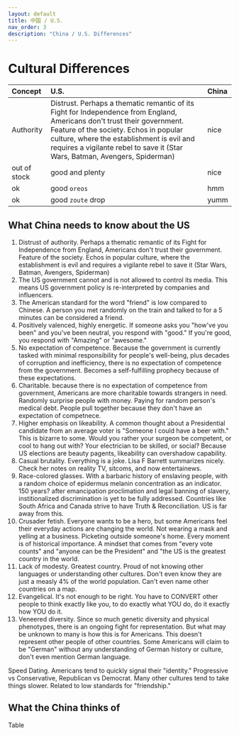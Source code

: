 ```yaml
---
layout: default
title: 中国 / U.S.
nav_order: 3
description: "China / U.S. Differences"
---
```


# Cultural Differences

| Concept        | U.S.          | China |
|:-------------|:------------------|:------|
| Authority           | Distrust. Perhaps a thematic remantic of its Fight for Independence from England, Americans don't trust their government. Feature of the society. Echos in popular culture, where the establishment is evil and requires a vigilante rebel to save it (Star Wars, Batman, Avengers, Spiderman) | nice  |
| out of stock | good and plenty   | nice  |
| ok           | good `oreos`      | hmm   |
| ok           | good `zoute` drop | yumm  |




## What China needs to know about the US

1. Distrust of authority. Perhaps a thematic remantic of its Fight for Independence from England, Americans don't trust their government. Feature of the society. Echos in popular culture, where the establishment is evil and requires a vigilante rebel to save it (Star Wars, Batman, Avengers, Spiderman)
2. The US government cannot and is not allowed to control its media. This means US government policy is re-interpreted by companies and influencers.
3. The American standard for the word "friend" is low compared to Chinese. A person you met randomly on the train and talked to for a 5 minutes can be considered a friend. 
4. Positively valenced, highly energetic. If someone asks you "how've you been" and you've been neutral, you respond with "good." If you're good, you respond with "Amazing" or "awesome." 
5. No expectation of competence. Because the government is currently tasked with minimal responsibility for people's well-being, plus decades of corruption and inefficiency, there is no expectation of competence from the government. Becomes a self-fulfilling prophecy because of these expectations.
6. Charitable. because there is no expectation of competence from government, Americans are more charitable towards strangers in need. Randomly surprise people with money. Paying for random person's medical debt. People pull together because they don't have an expectation of competnece. 
7. Higher emphasis on likeability. A common thought about a Presidential candidate from an average voter is "Someone I could have a beer with." This is bizarre to some. Would you rather your surgeon be competent, or cool to hang out with? Your electrician to be skilled, or social? Because US elections are beauty pagents, likeability can overshadow capability.
8. Casual brutality. Everything is a joke. Lisa F Barrett summarizes nicely. Check her notes on reality TV, sitcoms, and now entertainews. 
9. Race-colored glasses. With a barbaric history of enslaving people, with a random choice of epidermus melanin concentration as an indicator. 150 years? after emancipation proclimation and legal banning of slavery, institionalized discrimination is yet to be fully addressed. Countries like South Africa and Canada strive to have Truth & Reconciliation. US is far away from this.
10. Crusader fetish. Everyone wants to be a hero, but some Americans feel their everyday actions are changing the world. Not wearing a mask and yelling at a business. Picketing outside someone's home. Every moment is of historical importance. A mindset that comes from "every vote counts" and "anyone can be the President" and "the US is the greatest country in the world.
11. Lack of modesty. Greatest country. Proud of not knowing other languages or understanding other cultures. Don't even know they are just a measly 4% of the world population. Can't even name other countries on a map. 
12. Evangelical. It's not enough to be right. You have to CONVERT other people to think exactly like you, to do exactly what YOU do, do it exactly how YOU do it. 
13. Veneered diversity. Since so much genetic diversity and physical phenotypes, there is an ongoing fight for representation. But what may be unknown to many is how this is for Americans. This doesn't represent other people of other countries. Some Americans will claim to be "German" without any understanding of German history or culture, don't even mention German language. 

Speed Dating. Americans tend to quickly signal their "identity." Progressive vs Conservative, Republican vs Democrat. Many other cultures tend to take things slower. Related to low standards for "friendship."


## What the China thinks of

Table
